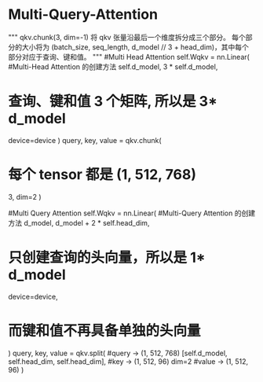 # Multi-Query-Attention

"""
qkv.chunk(3, dim=-1) 将 qkv 张量沿最后一个维度拆分成三个部分。
每个部分的大小将为 (batch_size, seq_length, d_model // 3 + head_dim)，其中每个部分对应于查询、键和值。
"""
#Multi Head Attention
self.Wqkv = nn.Linear(
#Multi-Head Attention 的创建方法
self.d_model,
3 * self.d_model,
# 查询、键和值 3 个矩阵, 所以是 3* d_model
device=device
)
query, key, value = qkv.chunk(
# 每个 tensor 都是 (1, 512, 768)
3,
dim=2
)


#Multi Query Attention
self.Wqkv = nn.Linear(
#Multi-Query Attention 的创建方法
d_model,
d_model + 2 * self.head_dim,
# 只创建查询的头向量，所以是 1* d_model
device=device,
# 而键和值不再具备单独的头向量
)
query, key, value = qkv.split(
#query -> (1, 512, 768)
[self.d_model, self.head_dim, self.head_dim],
#key -> (1, 512, 96)
dim=2
#value -> (1, 512, 96)
)
